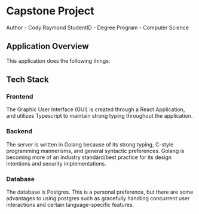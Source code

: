# Capstone Project

Author - Cody Raymond
StudentID -
Degree Program - Computer Science

## Application Overview

This application does the following things:

## Tech Stack

### Frontend

The Graphic User Interface (GUI) is created through a React Application, and utilizes Typescript to maintain strong typing throughout the application.

### Backend

The server is written in Golang because of its strong typing, C-style programming mannerisms, and general syntactic preferences. Golang is becoming more of an industry standard/best practice for its design intentions and security implementations.

### Database

The database is Postgres. This is a personal preference, but there are some advantages to using postgres such as gracefully handling concurrent user interactions and certain language-specific features.
